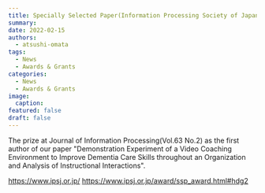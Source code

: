 ```yaml
---
title: Specially Selected Paper(Information Processing Society of Japan)
summary:  
date: 2022-02-15
authors:
  - atsushi-omata
tags:
  - News
  - Awards & Grants
categories:
  - News
  - Awards & Grants
image:
  caption: 
featured: false
draft: false
---
```


The prize at Journal of Information Processing(Vol.63 No.2) as the first author of our paper "Demonstration Experiment of a Video Coaching Environment to Improve Dementia Care Skills throughout an Organization and Analysis of Instructional Interactions".

https://www.ipsj.or.jp/
https://www.ipsj.or.jp/award/ssp_award.html#hdg2
